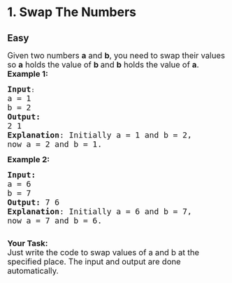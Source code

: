 # 1. Swap The Numbers
## Easy
<div class="problem-statement">
                <p></p><p><span style="font-size:18px">Given two numbers <strong>a</strong> and <strong>b</strong>, you need to swap their values so <strong>a</strong> holds the value of <strong>b </strong>and <strong>b</strong> holds the value of <strong>a</strong>.</span><br>
<span style="font-size:18px"><strong>Example 1:</strong></span></p>

<pre><span style="font-size:18px"><strong>Input</strong></span>:
<span style="font-size:18px">a = 1
b = 2
<strong>Output:</strong> 
2 1
<strong>Explanation</strong>: Initially a = 1 and b = 2,
now a = 2 and b = 1.
</span></pre>

<p><strong><span style="font-size:18px">Example 2:</span></strong></p>

<pre><span style="font-size:18px"><strong>Input:</strong>
a = 6 
b = 7 
<strong>Output:</strong> 7 6 
<strong>Explanation</strong>: Initially a = 6 and b = 7,
now a = 7 and b = 6.</span></pre>

<p><br>
<span style="font-size:18px"><strong>Your Task:&nbsp; </strong></span><br>
<span style="font-size:18px">Just write the code to swap values of a and b at the specified place. The input and output are done automatically.</span></p>
 <p></p>
            </div>